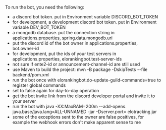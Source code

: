 To run the bot, you need the following:
- a discord bot token. put in Environment variable DISCORD_BOT_TOKEN
- for development, a development discord bot token. put in Environment variable DEV_BOT_TOKEN
- a mongodb database. put the connection string in applications.properties, spring.data.mongodb.uri
- put the discord id of the bot owner in applications.properties, bot.owner-id
- for development, put the ids of your test servers in applications.properties, elorankingbot.test-server-ids
- not sure if ente2-id or announcement-channel-id are still used
- use Maven to build the project: mvn -B package -DskipTests --file backend/pom.xml
- run the bot once with elorankingbot.do-update-guild-commands=true to register global commands
- set to false again for day-to-day operation
- get the bot invite link from the discord developer portal and invite it to your server
- run the bot with java -XX:MaxRAM=200m --add-opens java.base/java.lang=ALL-UNNAMED -jar -Dserver.port= elotracking.jar
- some of the exceptions sent to the owner are false positives, for example the webhook errors don't make apparent sense to me
